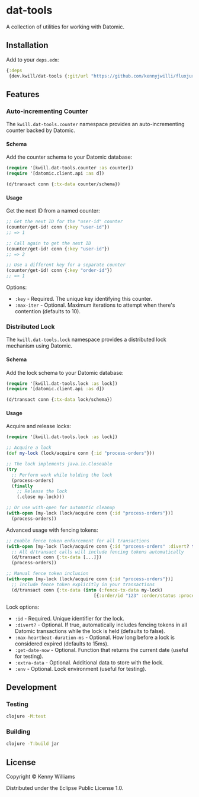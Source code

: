 # dat-tools

A collection of utilities for working with Datomic.

## Installation

Add to your `deps.edn`:

```clojure
{:deps
 {dev.kwill/dat-tools {:git/url "https://github.com/kennyjwilli/fluxjure.git" :sha "..."}}}
```

## Features

### Auto-incrementing Counter

The `kwill.dat-tools.counter` namespace provides an auto-incrementing counter backed by Datomic.

#### Schema

Add the counter schema to your Datomic database:

```clojure
(require '[kwill.dat-tools.counter :as counter])
(require '[datomic.client.api :as d])

(d/transact conn {:tx-data counter/schema})
```

#### Usage

Get the next ID from a named counter:

```clojure
;; Get the next ID for the "user-id" counter
(counter/get-id! conn {:key "user-id"})
;; => 1

;; Call again to get the next ID
(counter/get-id! conn {:key "user-id"})
;; => 2

;; Use a different key for a separate counter
(counter/get-id! conn {:key "order-id"})
;; => 1
```

Options:
- `:key` - Required. The unique key identifying this counter.
- `:max-iter` - Optional. Maximum iterations to attempt when there's contention (defaults to 10).

### Distributed Lock

The `kwill.dat-tools.lock` namespace provides a distributed lock mechanism using Datomic.

#### Schema

Add the lock schema to your Datomic database:

```clojure
(require '[kwill.dat-tools.lock :as lock])
(require '[datomic.client.api :as d])

(d/transact conn {:tx-data lock/schema})
```

#### Usage

Acquire and release locks:

```clojure
(require '[kwill.dat-tools.lock :as lock])

;; Acquire a lock
(def my-lock (lock/acquire conn {:id "process-orders"}))

;; The lock implements java.io.Closeable
(try
  ;; Perform work while holding the lock
  (process-orders)
  (finally
    ;; Release the lock
    (.close my-lock)))

;; Or use with-open for automatic cleanup
(with-open [my-lock (lock/acquire conn {:id "process-orders"})]
  (process-orders))
```

Advanced usage with fencing tokens:

```clojure
;; Enable fence token enforcement for all transactions
(with-open [my-lock (lock/acquire conn {:id "process-orders" :divert? true})]
  ;; All d/transact calls will include fencing tokens automatically
  (d/transact conn {:tx-data [...]})
  (process-orders))

;; Manual fence token inclusion
(with-open [my-lock (lock/acquire conn {:id "process-orders"})]
  ;; Include fence token explicitly in your transactions
  (d/transact conn {:tx-data (into (:fence-tx-data my-lock) 
                                 [{:order/id "123" :order/status :processing}])}))
```

Lock options:
- `:id` - Required. Unique identifier for the lock.
- `:divert?` - Optional. If true, automatically includes fencing tokens in all Datomic transactions while the lock is held (defaults to false).
- `:max-heartbeat-duration-ms` - Optional. How long before a lock is considered expired (defaults to 15ms).
- `:get-date-now` - Optional. Function that returns the current date (useful for testing).
- `:extra-data` - Optional. Additional data to store with the lock.
- `:env` - Optional. Lock environment (useful for testing).

## Development

### Testing

```bash
clojure -M:test
```

### Building

```bash
clojure -T:build jar
```

## License

Copyright © Kenny Williams

Distributed under the Eclipse Public License 1.0.
